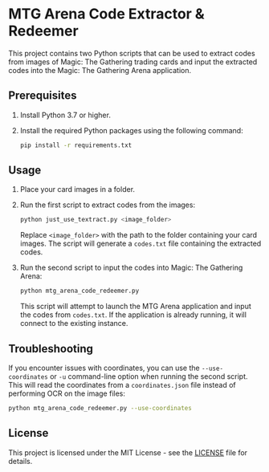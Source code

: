 # MTG Arena Code Extractor & Redeemer

This project contains two Python scripts that can be used to extract codes from images of Magic: The Gathering trading cards and input the extracted codes into the Magic: The Gathering Arena application.

## Prerequisites

1. Install Python 3.7 or higher.
2. Install the required Python packages using the following command:

    ```bash
    pip install -r requirements.txt
    ```

## Usage

1. Place your card images in a folder.

2. Run the first script to extract codes from the images:

    ```bash
    python just_use_textract.py <image_folder>
    ```

    Replace `<image_folder>` with the path to the folder containing your card images. The script will generate a `codes.txt` file containing the extracted codes.

3. Run the second script to input the codes into Magic: The Gathering Arena:

    ```bash
    python mtg_arena_code_redeemer.py
    ```

    This script will attempt to launch the MTG Arena application and input the codes from `codes.txt`. If the application is already running, it will connect to the existing instance.

## Troubleshooting

If you encounter issues with coordinates, you can use the `--use-coordinates` or `-u` command-line option when running the second script. This will read the coordinates from a `coordinates.json` file instead of performing OCR on the image files:

```bash
python mtg_arena_code_redeemer.py --use-coordinates
```

## License
This project is licensed under the MIT License - see the [LICENSE](LICENSE) file for details.